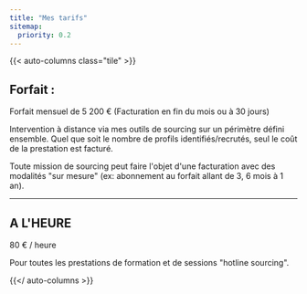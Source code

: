 ```yaml
---
title: "Mes tarifs"
sitemap:
  priority: 0.2
---
```


{{< auto-columns class="tile" >}}
## Forfait :

Forfait mensuel de 5 200 €
(Facturation en fin du mois ou à 30 jours)

Intervention à distance via mes outils de sourcing sur un périmètre défini ensemble. 
Quel que soit le nombre de profils identifiés/recrutés, seul le coût de la prestation est facturé.

Toute mission de sourcing peut faire l'objet d'une facturation avec des modalités "sur mesure" (ex: abonnement au forfait allant de 3, 6 mois à 1 an). 

----
## A L'HEURE

80 € / heure

Pour toutes les prestations de formation et de sessions "hotline sourcing".

{{</ auto-columns >}}
